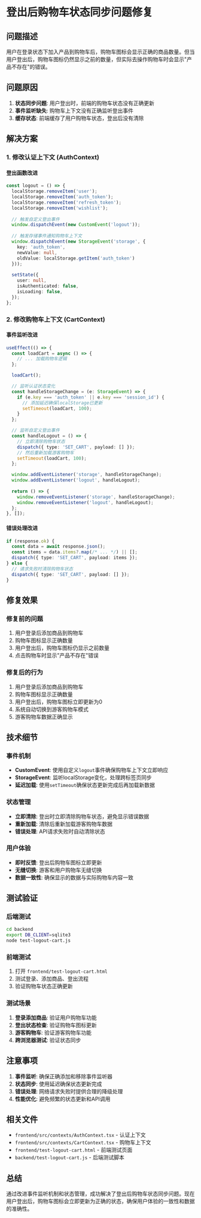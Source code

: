 # 登出后购物车状态同步问题修复

## 问题描述
用户在登录状态下加入产品到购物车后，购物车图标会显示正确的商品数量。但当用户登出后，购物车图标仍然显示之前的数量，但实际去操作购物车时会显示"产品不存在"的错误。

## 问题原因
1. **状态同步问题**: 用户登出时，前端的购物车状态没有正确更新
2. **事件监听缺失**: 购物车上下文没有正确监听登出事件
3. **缓存状态**: 前端缓存了用户购物车状态，登出后没有清除

## 解决方案

### 1. 修改认证上下文 (AuthContext)

#### 登出函数改进
```typescript
const logout = () => {
  localStorage.removeItem('user');
  localStorage.removeItem('auth_token');
  localStorage.removeItem('refresh_token');
  localStorage.removeItem('wishlist');
  
  // 触发自定义登出事件
  window.dispatchEvent(new CustomEvent('logout'));
  
  // 触发存储事件通知购物车上下文
  window.dispatchEvent(new StorageEvent('storage', {
    key: 'auth_token',
    newValue: null,
    oldValue: localStorage.getItem('auth_token')
  }));
  
  setState({
    user: null,
    isAuthenticated: false,
    isLoading: false,
  });
};
```

### 2. 修改购物车上下文 (CartContext)

#### 事件监听改进
```typescript
useEffect(() => {
  const loadCart = async () => {
    // ... 加载购物车逻辑
  };

  loadCart();

  // 监听认证状态变化
  const handleStorageChange = (e: StorageEvent) => {
    if (e.key === 'auth_token' || e.key === 'session_id') {
      // 添加延迟确保localStorage已更新
      setTimeout(loadCart, 100);
    }
  };

  // 监听自定义登出事件
  const handleLogout = () => {
    // 立即清除购物车状态
    dispatch({ type: 'SET_CART', payload: [] });
    // 然后重新加载游客购物车
    setTimeout(loadCart, 100);
  };

  window.addEventListener('storage', handleStorageChange);
  window.addEventListener('logout', handleLogout);
  
  return () => {
    window.removeEventListener('storage', handleStorageChange);
    window.removeEventListener('logout', handleLogout);
  };
}, []);
```

#### 错误处理改进
```typescript
if (response.ok) {
  const data = await response.json();
  const items = data.items?.map(/* ... */) || [];
  dispatch({ type: 'SET_CART', payload: items });
} else {
  // 请求失败时清除购物车状态
  dispatch({ type: 'SET_CART', payload: [] });
}
```

## 修复效果

### 修复前的问题
1. 用户登录后添加商品到购物车
2. 购物车图标显示正确数量
3. 用户登出后，购物车图标仍显示之前数量
4. 点击购物车时显示"产品不存在"错误

### 修复后的行为
1. 用户登录后添加商品到购物车
2. 购物车图标显示正确数量
3. 用户登出后，购物车图标立即更新为0
4. 系统自动切换到游客购物车模式
5. 游客购物车数据正确显示

## 技术细节

### 事件机制
- **CustomEvent**: 使用自定义`logout`事件确保购物车上下文立即响应
- **StorageEvent**: 监听localStorage变化，处理跨标签页同步
- **延迟加载**: 使用`setTimeout`确保状态更新完成后再加载新数据

### 状态管理
- **立即清除**: 登出时立即清除购物车状态，避免显示错误数据
- **重新加载**: 清除后重新加载游客购物车数据
- **错误处理**: API请求失败时自动清除状态

### 用户体验
- **即时反馈**: 登出后购物车图标立即更新
- **无缝切换**: 游客和用户购物车无缝切换
- **数据一致性**: 确保显示的数据与实际购物车内容一致

## 测试验证

### 后端测试
```bash
cd backend
export DB_CLIENT=sqlite3
node test-logout-cart.js
```

### 前端测试
1. 打开 `frontend/test-logout-cart.html`
2. 测试登录、添加商品、登出流程
3. 验证购物车状态正确更新

### 测试场景
1. **登录添加商品**: 验证用户购物车功能
2. **登出状态检查**: 验证购物车图标更新
3. **游客购物车**: 验证游客购物车功能
4. **跨浏览器测试**: 验证状态同步

## 注意事项

1. **事件监听**: 确保正确添加和移除事件监听器
2. **状态同步**: 使用延迟确保状态更新完成
3. **错误处理**: 网络请求失败时提供合理的降级处理
4. **性能优化**: 避免频繁的状态更新和API调用

## 相关文件

- `frontend/src/contexts/AuthContext.tsx` - 认证上下文
- `frontend/src/contexts/CartContext.tsx` - 购物车上下文
- `frontend/test-logout-cart.html` - 前端测试页面
- `backend/test-logout-cart.js` - 后端测试脚本

## 总结

通过改进事件监听机制和状态管理，成功解决了登出后购物车状态同步问题。现在用户登出后，购物车图标会立即更新为正确的状态，确保用户体验的一致性和数据的准确性。 